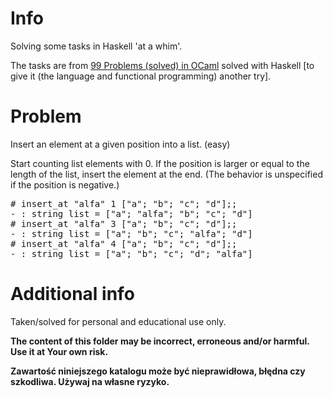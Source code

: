 # Info

Solving some tasks in Haskell 'at a whim'.

The tasks are from [99 Problems (solved) in OCaml](https://v2.ocaml.org/learn/tutorials/99problems.html) solved with Haskell [to give it (the language and functional programming) another try].

# Problem

Insert an element at a given position into a list. (easy)

Start counting list elements with 0. If the position is larger or equal to the length of the list, insert the element at the end. (The behavior is unspecified if the position is negative.)

<pre>
# insert_at "alfa" 1 ["a"; "b"; "c"; "d"];;
- : string list = ["a"; "alfa"; "b"; "c"; "d"]
# insert_at "alfa" 3 ["a"; "b"; "c"; "d"];;
- : string list = ["a"; "b"; "c"; "alfa"; "d"]
# insert_at "alfa" 4 ["a"; "b"; "c"; "d"];;
- : string list = ["a"; "b"; "c"; "d"; "alfa"]
</pre>

# Additional info

Taken/solved for personal and educational use only.

**The content of this folder may be incorrect, erroneous and/or harmful. Use it at Your own risk.**

**Zawartość niniejszego katalogu może być nieprawidłowa, błędna czy szkodliwa. Używaj na własne ryzyko.**

